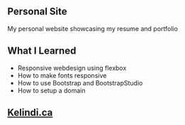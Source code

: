 ## Personal Site
My personal website showcasing my resume and portfolio

## What I Learned
* Responsive webdesign using flexbox
* How to make fonts responsive 
* How to use Bootstrap and BootstrapStudio
* How to setup a domain 

## [Kelindi.ca](https://kelindi.ca/)


